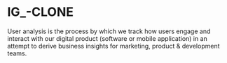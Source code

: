 # IG_-CLONE
User analysis is the process by which we track how users engage and interact with our digital product (software or mobile application) in an attempt to derive business insights for marketing, product &amp; development teams.
